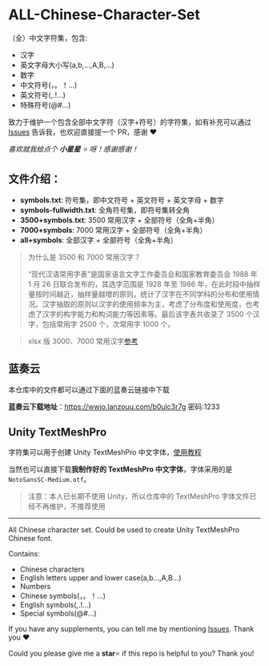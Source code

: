 # ALL-Chinese-Character-Set

（全）中文字符集，包含:

- 汉字
- 英文字母大小写(a,b,...,A,B,...)
- 数字
- 中文符号(，。！...)
- 英文符号(,.!...)
- 特殊符号(@#...)

致力于维护一个包含全部中文字符（汉字+符号）的字符集，如有补充可以通过 [Issues](https://github.com/wy-luke/Unity-TextMeshPro-Chinese-Characters-Set/issues/new/choose) 告诉我，也欢迎直接提一个 PR，感谢 ❤

_喜欢就我给点个 **小星星** ⭐ 呀！感谢感谢！_

## 文件介绍：

- **symbols.txt**: 符号集，即中文符号 + 英文符号 + 英文字母 + 数字
- **symbols-fullwidth.txt**: 全角符号集，即符号集转全角
- **3500+symbols.txt**: 3500 常用汉字 + 全部符号（全角+半角）
- **7000+symbols**: 7000 常用汉字 + 全部符号（全角+半角）
- **all+symbols**: 全部汉字 + 全部符号（全角+半角）

> 为什么是 3500 和 7000 常用汉字？
>
> “现代汉语常用字表”是国家语言文字工作委员会和国家教育委员会 1988 年 1 月 26 日联合发布的，其选字范围是 1928 年至 1986 年，在此时段中抽样量按时间越近，抽样量越增的原则，统计了汉字在不同学科的分布和使用情况。汉字抽取的原则以汉字的使用频率为主，考虑了分布度和使用度，也考虑了汉字的构字能力和构词能力等因素等。最后该字表共收录了 3500 个汉字，包括常用字 2500 个，次常用字 1000 个。

> xlsx 版 3000、7000 常用汉字[参考](https://faculty.blcu.edu.cn/xinghb/zh_CN/article/167473/content/1045.htm)

## 蓝奏云

本仓库中的文件都可以通过下面的蓝奏云链接中下载

**蓝奏云下载地址**：<https://wwjo.lanzouu.com/b0ulc3r7g> 密码:1233

## Unity TextMeshPro

字符集可以用于创建 Unity TextMeshPro 中文字体，[使用教程](https://blog.csdn.net/qq_37454669/article/details/121128100)

当然也可以直接下载**我制作好的 TextMeshPro 中文字体**，字体采用的是 `NotoSansSC-Medium.otf`。

> 注意：本人已长期不使用 Unity，所以仓库中的 TextMeshPro 字体文件已经不再维护，不推荐使用

---

All Chinese character set. Could be used to create Unity TextMeshPro Chinese font.

Contains:

- Chinese characters
- English letters upper and lower case(a,b...,A,B...)
- Numbers
- Chinese symbols(，。！...)
- English symbols(,.!...)
- Special symbols(@#...)

If you have any supplements, you can tell me by mentioning [Issues](https://github.com/wy-luke/Unity-TextMeshPro-Chinese-Characters-Set/issues/new/choose). Thank you ❤

Could you please give me a **star**⭐ if this repo is helpful to you? Thank you!
